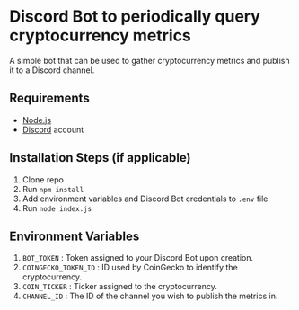 # Discord Bot to periodically query cryptocurrency metrics
A simple bot that can be used to gather cryptocurrency metrics and publish it to a Discord channel.

## Requirements

- [Node.js](http://nodejs.org/)
- [Discord](https://discordapp.com/) account

## Installation Steps (if applicable)

1. Clone repo
2. Run `npm install`
3. Add environment variables and Discord Bot credentials to `.env` file
4. Run `node index.js`

## Environment Variables

1. `BOT_TOKEN` : Token assigned to your Discord Bot upon creation.
2. `COINGECKO_TOKEN_ID` : ID used by CoinGecko to identify the cryptocurrency.
3. `COIN_TICKER` : Ticker assigned to the cryptocurrency.
4. `CHANNEL_ID` : The ID of the channel you wish to publish the metrics in.
